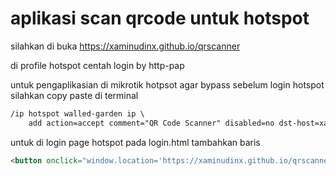 
# aplikasi scan qrcode untuk hotspot

silahkan di buka https://xaminudinx.github.io/qrscanner


di profile hotspot centah login by http-pap

untuk pengaplikasian di mikrotik hotpsot agar bypass sebelum login hotspot silahkan copy paste di terminal  

```html
/ip hotspot walled-garden ip \
    add action=accept comment="QR Code Scanner" disabled=no dst-host=xaminudinx.github.io

```
untuk di login page hotspot pada login.html tambahkan baris 

```html
<button onclick="window.location='https://xaminudinx.github.io/qrscanner';">QR Code</button>
